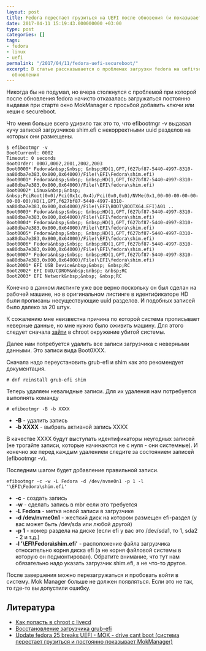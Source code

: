 ```yaml
---
layout: post
title: Fedora перестает грузиться на UEFI после обновения (и показывает MOK)
date: 2017-04-11 15:19:43.000000000 +03:00
type: post
categories: []
tags:
- fedora
- linux
- uefi
permalink: "/2017/04/11/fedora-uefi-secureboot/"
excerpt: В статье рассказывается о проблемах загрузки fedora на uefi+secureboot после
  обновления
---
```

Никогда бы не подумал, но вчера столкнулся с проблемой при которой после обновления fedora начисто отказалась загружаться постоянно выдавая при старте окно MokManager с просьбой добавить ключи или хеши с secureboot.

Что меня больше всего удивило так это то, что efibootmgr -v выдавал кучу записей загрузчиков shim.efi с некорректными uuid разделов на которых они размещены.

```
$ efibootmgr -v  
BootCurrent: 0002  
Timeout: 0 seconds  
BootOrder: 0007,0002,2001,2002,2003  
Boot0000* Fedora&nbsp;&nbsp; &nbsp;HD(1,GPT,f627bf87-5440-4997-8310-aa80dba7e383,0x800,0x64000)/File(\EFI\Fedora\shim.efi)  
Boot0001* Fedora&nbsp;&nbsp; &nbsp;HD(1,GPT,f627bf87-5440-4997-8310-aa80dba7e383,0x800,0x64000)/File(\EFI\fedora\shim.efi)  
Boot0002* Linux&nbsp;&nbsp; &nbsp;PciRoot(0x0)/Pci(0x1c,0x4)/Pci(0x0,0x0)/NVMe(0x1,00-00-00-00-00-00-00-00)/HD(1,GPT,f627bf87-5440-4997-8310-aa80dba7e383,0x800,0x64000)/File(\EFI\BOOT\BOOTX64.EFI)A01 ..  
Boot0003* Fedora&nbsp;&nbsp; &nbsp;HD(1,GPT,f627bf87-5440-4997-8310-aa80dba7e383,0x800,0x64000)/File(\EFI\fedora\shim.efi)  
Boot0004* Fedora&nbsp;&nbsp; &nbsp;HD(1,GPT,f627bf87-5440-4997-8310-aa80dba7e383,0x800,0x64000)/File(\EFI\fedora\shim.efi)  
Boot0005* Fedora&nbsp;&nbsp; &nbsp;HD(1,GPT,f627bf87-5440-4997-8310-aa80dba7e383,0x800,0x64000)/File(\EFI\fedora\shim.efi)  
Boot0006* Fedora&nbsp;&nbsp; &nbsp;HD(1,GPT,f627bf87-5440-4997-8310-aa80dba7e383,0x800,0x64000)/File(\EFI\fedora\shim.efi)  
Boot0007* Fedora&nbsp;&nbsp; &nbsp;HD(1,GPT,f627bf87-5440-4997-8310-aa80dba7e383,0x800,0x64000)/File(\EFI\fedora\shim.efi)  
Boot2001* EFI USB Device&nbsp;&nbsp; &nbsp;RC  
Boot2002* EFI DVD/CDROM&nbsp;&nbsp; &nbsp;RC  
Boot2003* EFI Network&nbsp;&nbsp; &nbsp;RC  

```

Конечно в данном листинге уже все верно поскольку он был сделан на рабочей машине, но в оригинальном листинге в идентификаторе HD были прописаны несуществующие uuid разделов. И подобных записей было далеко за 20 штук.

К сожалению мне неизвестна причина по которой система прописывает неверные данные, но мне нужно было оживить машину. Для этого следует сначала [зайти](https://docs.fedoraproject.org/en-US/Fedora/22/html/Multiboot_Guide/common_operations_appendix.html#common-chroot_from_live) в chroot окружение убитой системы.

Далее нам потребуется удалить все записи загрузчика с неверными данными. Это записи вида Boot0ХХХ.

Сначала надо переустановить grub-efi и shim как это рекомендует документация.

```
# dnf reinstall grub-efi shim
```

Теперь удаляем невалидные записи. Для их удаления нам потребуется выполнять команду

```
# efibootmgr -B -b XXXX
```

- **-B** - удалить запись
- **-b XXXX** - выбрать активной запись XXXX

В качестве XXXX будут выступать идентификаторы неугодных записей (не трогайте записи, которые начинаются не с нуля - они системные). И конечно же перед каждым удалением следите за состоянием записей (efibootmgr -v).

Последним шагом будет добавление правильной записи.

```
efibootmgr -c -w -L Fedora -d /dev/nvme0n1 -p 1 -l '\EFI\Fedora\shim.efi'
```

- **-c** - создать запись
- **-w** - сделать запись в mbr если это требуется
- **-L Fedora** - метка новой записи в загрузчике
- **-d /dev/nvme0n1** - жесткий диск на котором размещен efi-раздел (у вас может быть /dev/sda или любой другой)
- **-p 1** - номер раздела на диске (если efi у вас это /dev/sda1, то 1, sda2 - 2 и т.д.)
- **-l '\EFI\Fedora\shim.efi'** - расположение файла загрузчика относительно корня диска efi (а не корня файловой системы в которую он подмонтирован). Обратите внимание, что тут нам обязательно надо указать загрузчик shim.efi, а не что-то другое.

После завершения можно перезагружаться и пробовать войти в систему. Mok Manager больше не должен появляться. Если это не так, то где-то вы допустили ошибку.

## Литература

- [Как попасть в chroot с livecd](https://docs.fedoraproject.org/en-US/Fedora/22/html/Multiboot_Guide/common_operations_appendix.html#common-chroot_from_live)
- [Восстановление загрузчика grub-efi](https://docs.fedoraproject.org/en-US/Fedora/22/html/Multiboot_Guide/GRUB-reinstalling.html)
- [Update fedora 25 breaks UEFI - MOK - drive cant boot (система перестает грузиться и постоянно показывает MokManager)](https://bugzilla.redhat.com/show_bug.cgi?id=1413191)
